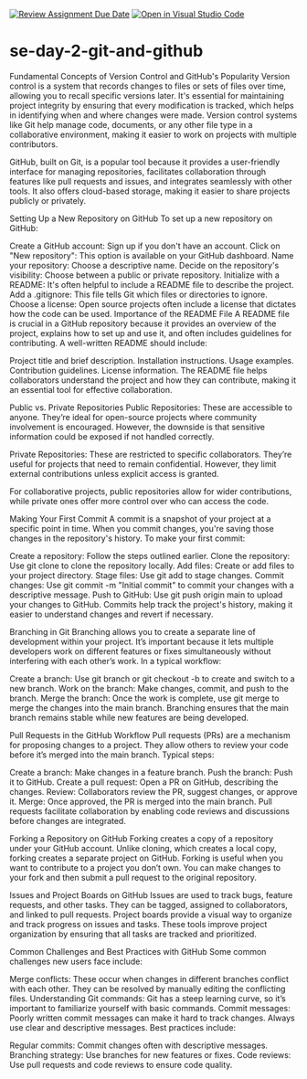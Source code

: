[![Review Assignment Due Date](https://classroom.github.com/assets/deadline-readme-button-22041afd0340ce965d47ae6ef1cefeee28c7c493a6346c4f15d667ab976d596c.svg)](https://classroom.github.com/a/8wgCKhpZ)
[![Open in Visual Studio Code](https://classroom.github.com/assets/open-in-vscode-2e0aaae1b6195c2367325f4f02e2d04e9abb55f0b24a779b69b11b9e10269abc.svg)](https://classroom.github.com/online_ide?assignment_repo_id=15680594&assignment_repo_type=AssignmentRepo)
# se-day-2-git-and-github
Fundamental Concepts of Version Control and GitHub's Popularity
Version control is a system that records changes to files or sets of files over time, allowing you to recall specific versions later. It's essential for maintaining project integrity by ensuring that every modification is tracked, which helps in identifying when and where changes were made. Version control systems like Git help manage code, documents, or any other file type in a collaborative environment, making it easier to work on projects with multiple contributors.

GitHub, built on Git, is a popular tool because it provides a user-friendly interface for managing repositories, facilitates collaboration through features like pull requests and issues, and integrates seamlessly with other tools. It also offers cloud-based storage, making it easier to share projects publicly or privately.

Setting Up a New Repository on GitHub
To set up a new repository on GitHub:

Create a GitHub account: Sign up if you don't have an account.
Click on "New repository": This option is available on your GitHub dashboard.
Name your repository: Choose a descriptive name.
Decide on the repository's visibility: Choose between a public or private repository.
Initialize with a README: It's often helpful to include a README file to describe the project.
Add a .gitignore: This file tells Git which files or directories to ignore.
Choose a license: Open source projects often include a license that dictates how the code can be used.
Importance of the README File
A README file is crucial in a GitHub repository because it provides an overview of the project, explains how to set up and use it, and often includes guidelines for contributing. A well-written README should include:

Project title and brief description.
Installation instructions.
Usage examples.
Contribution guidelines.
License information.
The README file helps collaborators understand the project and how they can contribute, making it an essential tool for effective collaboration.

Public vs. Private Repositories
Public Repositories: These are accessible to anyone. They’re ideal for open-source projects where community involvement is encouraged. However, the downside is that sensitive information could be exposed if not handled correctly.

Private Repositories: These are restricted to specific collaborators. They’re useful for projects that need to remain confidential. However, they limit external contributions unless explicit access is granted.

For collaborative projects, public repositories allow for wider contributions, while private ones offer more control over who can access the code.

Making Your First Commit
A commit is a snapshot of your project at a specific point in time. When you commit changes, you're saving those changes in the repository's history. To make your first commit:

Create a repository: Follow the steps outlined earlier.
Clone the repository: Use git clone <repository-url> to clone the repository locally.
Add files: Create or add files to your project directory.
Stage files: Use git add <file-name> to stage changes.
Commit changes: Use git commit -m "Initial commit" to commit your changes with a descriptive message.
Push to GitHub: Use git push origin main to upload your changes to GitHub.
Commits help track the project's history, making it easier to understand changes and revert if necessary.

Branching in Git
Branching allows you to create a separate line of development within your project. It’s important because it lets multiple developers work on different features or fixes simultaneously without interfering with each other’s work. In a typical workflow:

Create a branch: Use git branch <branch-name> or git checkout -b <branch-name> to create and switch to a new branch.
Work on the branch: Make changes, commit, and push to the branch.
Merge the branch: Once the work is complete, use git merge <branch-name> to merge the changes into the main branch.
Branching ensures that the main branch remains stable while new features are being developed.

Pull Requests in the GitHub Workflow
Pull requests (PRs) are a mechanism for proposing changes to a project. They allow others to review your code before it’s merged into the main branch. Typical steps:

Create a branch: Make changes in a feature branch.
Push the branch: Push it to GitHub.
Create a pull request: Open a PR on GitHub, describing the changes.
Review: Collaborators review the PR, suggest changes, or approve it.
Merge: Once approved, the PR is merged into the main branch.
Pull requests facilitate collaboration by enabling code reviews and discussions before changes are integrated.

Forking a Repository on GitHub
Forking creates a copy of a repository under your GitHub account. Unlike cloning, which creates a local copy, forking creates a separate project on GitHub. Forking is useful when you want to contribute to a project you don’t own. You can make changes to your fork and then submit a pull request to the original repository.

Issues and Project Boards on GitHub
Issues are used to track bugs, feature requests, and other tasks. They can be tagged, assigned to collaborators, and linked to pull requests. Project boards provide a visual way to organize and track progress on issues and tasks. These tools improve project organization by ensuring that all tasks are tracked and prioritized.

Common Challenges and Best Practices with GitHub
Some common challenges new users face include:

Merge conflicts: These occur when changes in different branches conflict with each other. They can be resolved by manually editing the conflicting files.
Understanding Git commands: Git has a steep learning curve, so it’s important to familiarize yourself with basic commands.
Commit messages: Poorly written commit messages can make it hard to track changes. Always use clear and descriptive messages.
Best practices include:

Regular commits: Commit changes often with descriptive messages.
Branching strategy: Use branches for new features or fixes.
Code reviews: Use pull requests and code reviews to ensure code quality.
